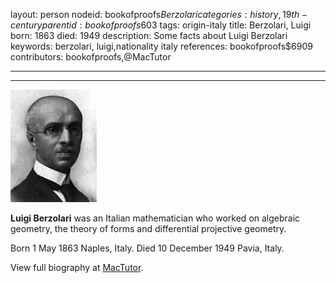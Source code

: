 layout: person
nodeid: bookofproofs$Berzolari
categories: history,19th-century
parentid: bookofproofs$603
tags: origin-italy
title: Berzolari, Luigi
born: 1863
died: 1949
description: Some facts about Luigi Berzolari
keywords: berzolari, luigi,nationality italy
references: bookofproofs$6909
contributors: bookofproofs,@MacTutor

---


---

![Berzolari.jpg](https://github.com/bookofproofs/bookofproofs.github.io/blob/main/_sources/_assets/images/portraits/Berzolari.jpg?raw=true)

**Luigi Berzolari** was an Italian mathematician who worked on algebraic geometry, the theory of forms and differential projective geometry.

Born 1 May 1863 Naples, Italy. Died 10 December 1949 Pavia, Italy.


View full biography at [MacTutor](https://mathshistory.st-andrews.ac.uk/Biographies/Berzolari/).